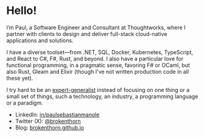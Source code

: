 # Hello!

I’m Paul, a Software Engineer and Consultant at Thoughtworks, where I partner with clients to design and deliver full-stack cloud-native applications and solutions.

I have a diverse toolset—from .NET, SQL, Docker, Kubernetes, TypeScript, and React to C#, F#, Rust, and beyond. I also have a particular love for functional programming, in a pragmatic sense, favoring F# or OCaml, but also Rust, Gleam and Elixir (though I've not written production code in all these yet).

I try hard to be an [expert-generalist](https://martinfowler.com/articles/expert-generalist.html) instead of focusing on one thing or a small set of things, such a technology, an industry, a programming language or a paradigm.

- LinkedIn: [in/paulsebastianmanole](https://www.linkedin.com/in/paulsebastianmanole/)
- Twitter (X): [@brokenthorn](https://x.com/brokenthorn)
- Blog: [brokenthorn.github.io](https://brokenthorn.github.io/)
